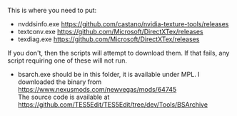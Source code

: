 This is where you need to put:
- nvddsinfo.exe <https://github.com/castano/nvidia-texture-tools/releases>
- textconv.exe <https://github.com/Microsoft/DirectXTex/releases>
- texdiag.exe <https://github.com/Microsoft/DirectXTex/releases>

If you don't, then the scripts will attempt to download them.  If that fails, any script requiring one of these will not run.  

- bsarch.exe should be in this folder, it is available under MPL.
I downloaded the binary from <https://www.nexusmods.com/newvegas/mods/64745>  
The source code is available at <https://github.com/TES5Edit/TES5Edit/tree/dev/Tools/BSArchive>  

